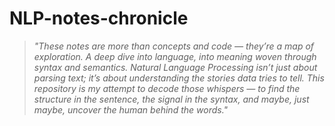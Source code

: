 # NLP-notes-chronicle
> *"These notes are more than concepts and code — they’re a map of exploration. A deep dive into language, into meaning woven through syntax and semantics. Natural Language Processing isn’t just about parsing text; it’s about understanding the stories data tries to tell. This repository is my attempt to decode those whispers — to find the structure in the sentence, the signal in the syntax, and maybe, just maybe, uncover the human behind the words."*  
